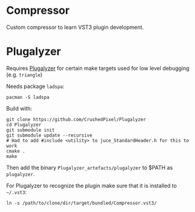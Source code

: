 # Compressor
Custom compressor to learn VST3 plugin development.

# Plugalyzer
Requires [Plugalyzer](https://github.com/CrushedPixel/Plugalyzer) for certain make targets used for low level debugging (e.g. `triangle`)

Needs package `ladspa`:
```
pacman -S ladspa
```

Build with:
```
git clone https://github.com/CrushedPixel/Plugalyzer
cd Plugalyzer
git submodule init
git submodule update --recursive
# Had to add #include <utility> to juce_StandardHeader.h for this to work
cmake .
make
```
Then add the binary `Plugalyzer_artefacts/plugalyzer` to $PATH as `plugalyzer`.

For Plugalyzer to recognize the plugin make sure that it is installed to `~/.vst3`:
```
ln -s /path/to/clone/dir/target/bundled/Compressor.vst3/
```